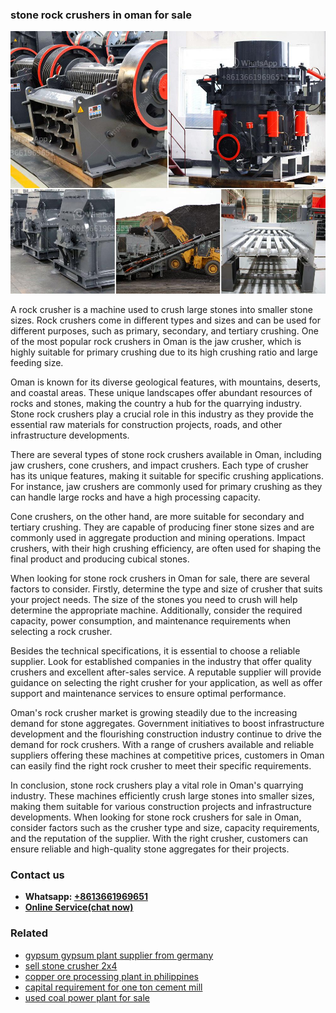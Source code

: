 <h3>stone rock crushers in oman for sale</h3><img src='1708587449.jpg' alt=''><p>A rock crusher is a machine used to crush large stones into smaller stone sizes. Rock crushers come in different types and sizes and can be used for different purposes, such as primary, secondary, and tertiary crushing. One of the most popular rock crushers in Oman is the jaw crusher, which is highly suitable for primary crushing due to its high crushing ratio and large feeding size.</p><p>Oman is known for its diverse geological features, with mountains, deserts, and coastal areas. These unique landscapes offer abundant resources of rocks and stones, making the country a hub for the quarrying industry. Stone rock crushers play a crucial role in this industry as they provide the essential raw materials for construction projects, roads, and other infrastructure developments.</p><p>There are several types of stone rock crushers available in Oman, including jaw crushers, cone crushers, and impact crushers. Each type of crusher has its unique features, making it suitable for specific crushing applications. For instance, jaw crushers are commonly used for primary crushing as they can handle large rocks and have a high processing capacity.</p><p>Cone crushers, on the other hand, are more suitable for secondary and tertiary crushing. They are capable of producing finer stone sizes and are commonly used in aggregate production and mining operations. Impact crushers, with their high crushing efficiency, are often used for shaping the final product and producing cubical stones.</p><p>When looking for stone rock crushers in Oman for sale, there are several factors to consider. Firstly, determine the type and size of crusher that suits your project needs. The size of the stones you need to crush will help determine the appropriate machine. Additionally, consider the required capacity, power consumption, and maintenance requirements when selecting a rock crusher.</p><p>Besides the technical specifications, it is essential to choose a reliable supplier. Look for established companies in the industry that offer quality crushers and excellent after-sales service. A reputable supplier will provide guidance on selecting the right crusher for your application, as well as offer support and maintenance services to ensure optimal performance.</p><p>Oman's rock crusher market is growing steadily due to the increasing demand for stone aggregates. Government initiatives to boost infrastructure development and the flourishing construction industry continue to drive the demand for rock crushers. With a range of crushers available and reliable suppliers offering these machines at competitive prices, customers in Oman can easily find the right rock crusher to meet their specific requirements.</p><p>In conclusion, stone rock crushers play a vital role in Oman's quarrying industry. These machines efficiently crush large stones into smaller sizes, making them suitable for various construction projects and infrastructure developments. When looking for stone rock crushers for sale in Oman, consider factors such as the crusher type and size, capacity requirements, and the reputation of the supplier. With the right crusher, customers can ensure reliable and high-quality stone aggregates for their projects.</p><h3>Contact us</h3><ul><li><strong>Whatsapp:&nbsp;<a href="https://wa.me/8613661969651">+8613661969651</a></strong></li><li><a href="https://swt.shibang-china.com/?git&amp;zhl&amp;stone rock crushers in oman for sale"><strong>Online Service(chat now)</strong></a></li></ul><h3>Related</h3><ul><li><a href='gypsum gypsum plant supplier from germany.md'>gypsum gypsum plant supplier from germany</a></li><li><a href='sell stone crusher 2x4.md'>sell stone crusher 2x4</a></li><li><a href='copper ore processing plant in philippines.md'>copper ore processing plant in philippines</a></li><li><a href='capital requirement for one ton cement mill.md'>capital requirement for one ton cement mill</a></li><li><a href='used coal power plant for sale.md'>used coal power plant for sale</a></li></ul>